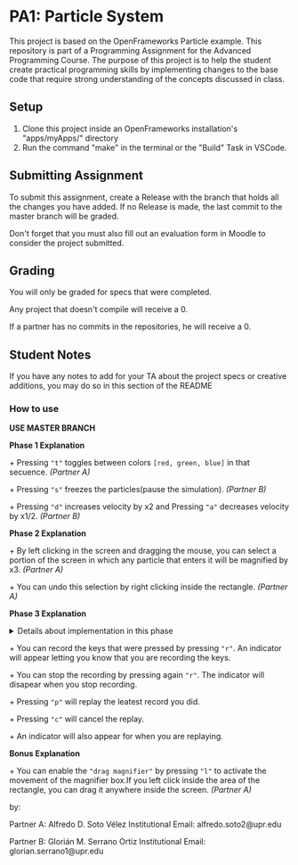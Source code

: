 # PA1: Particle System
This project is based on the OpenFrameworks Particle example.
 This repository is part of a Programming Assignment for the Advanced Programming Course.
 The purpose of this project is to help the student create practical programming skills by implementing
 changes to the base code that require strong understanding of the concepts discussed in class.

## Setup
1. Clone this project inside an OpenFrameworks installation's "apps/myApps/" directory
2. Run the command "make" in the terminal or the "Build" Task in VSCode.

## Submitting Assignment
To submit this assignment, create a Release with the branch that holds all the changes you have added. If no Release is made,
the last commit to the master branch will be graded.

Don't forget that you must also fill out an evaluation form in Moodle to consider the project submitted.

## Grading
You will only be graded for specs that were completed.

Any project that doesn't compile will receive a 0.

If a partner has no commits in the repositories, he will receive a 0.

## Student Notes
If you have any notes to add for your TA about the project specs or creative additions, you may do so in this section of the README

<h3>How to use</h3>

<p><b>USE MASTER BRANCH</b></p>

<b>Phase 1 Explanation</b>
<p>+ Pressing <code>"t"</code> toggles between colors <code>[red, green, blue]</code> in that secuence. <i>(Partner A)</i> </p>
<p>+ Pressing <code>"s"</code> freezes the particles(pause the simulation). <i>(Partner B)</i> </p>
<p>+ Pressing <code>"d"</code> increases velocity by x2 and Pressing <code>"a"</code> decreases velocity by x1/2. <i>(Partner B)</i> </p>

<b>Phase 2 Explanation</b>
<p>+ By left clicking in the screen and dragging the mouse, you can select a portion of the screen in which any particle that enters it will be magnified by x3. <i>(Partner A)</i> </p>
<p>+ You can undo this selection by right clicking inside the rectangle. <i>(Partner A)</i></p>

<b>Phase 3 Explanation</b>
<details> <summary>Details about implementation in this phase</summary>
<ol>
<li>This was designed using a class, implemented by <i>(Partner A).</i></li>
<li><i>(Partner B)</i> Implemented the built functions from this class to the main proyect to record the keys.</li>
</ol>
</details>
<p>+ You can record the keys that were pressed by pressing <code>"r"</code>. An indicator will appear letting you know that you are recording the keys.</p>
<p>+ You can stop the recording by pressing again <code>"r"</code>. The indicator will disapear when you stop recording.</p>
<p>+ Pressing <code>"p"</code> will replay the leatest record you did.</p>
<p>+ Pressing <code>"c"</code> will cancel the replay.</p>
<p>+ An indicator will also appear for when you are replaying.</p>


<b>Bonus Explanation</b>
<p>+ You can enable the <code>"drag magnifier"</code> by pressing <code>"l"</code> to activate the movement of the magnifier box.If you left click inside the area of the rectangle, you can drag it anywhere inside the screen.<i> (Partner A)</i></p>


by:
<p>Partner A: Alfredo D. Soto Vélez Institutional Email: alfredo.soto2@upr.edu </p>
<p>Partner B: Glorián M. Serrano Ortiz Institutional Email: glorian.serrano1@upr.edu </p>


